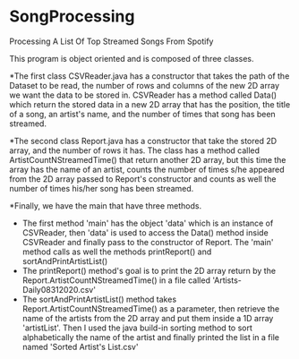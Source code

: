 # SongProcessing
Processing A List Of Top Streamed Songs From Spotify


This program is object oriented and is composed of three classes.

*The first class CSVReader.java has a constructor that takes the path of the Dataset to be read, 
the number of rows and columns of the new 2D array we want the data to be stored in.
CSVReader has a method called Data() which return the stored data in a new 2D array that has
the position, the title of a song,  an artist's name,  and the number of times that song has been streamed.

*The second class Report.java has a constructor that take the stored 2D array, and the number of rows it has.
The class has a method called ArtistCountNStreamedTime() that return another 2D array, but this time the array
has the name of an artist, counts the number of times s/he appeared from the 2D array passed to Report's
constructor and counts as well the number of times his/her song has been streamed.

*Finally, we have the main that have three methods.
- The first method 'main' has the object 'data' which is an  instance of CSVReader, then 'data' is used to
  access the Data() method inside CSVReader and finally pass to the constructor of Report.
  The 'main' method calls as well the methods printReport() and sortAndPrintArtistList()
- The printReport() method's goal is to print the 2D array return by the Report.ArtistCountNStreamedTime()
  in a file called 'Artists-Daily08312020.csv'
- The sortAndPrintArtistList() method takes Report.ArtistCountNStreamedTime() as a parameter, then retrieve
  the name of the artists from the 2D array and put them inside a 1D array 'artistList'.
  Then I used the java build-in sorting method to sort alphabetically the name of the artist and finally
  printed the list in a file named 'Sorted Artist's List.csv'
